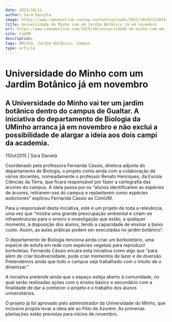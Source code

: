 ```yaml
---
date: 2015/10/11
author: Sara Daniela
image: https://www.comumonline.com/wp-content/uploads/2015/10/02122014-DSC_0008-1500x1000.jpg
title: Universidade do Minho com um Jardim Botânico já em novembro
url: https://www.comumonline.com/2015/10/universidade-do-minho-com-um-jardim-botanico-ja-em-novembro/
site: ComUM
description: 
tags: UMinho, Jardim Botânico, Campus
type: article
---
```



# Universidade do Minho com um Jardim Botânico já em novembro

## A Universidade do Minho vai ter um jardim botânico dentro do campus de Gualtar. A iniciativa do departamento de Biologia da UMinho arranca já em novembro e não exclui a possibilidade de alargar a ideia aos dois campi da academia.

11Out2015 | Sara Daniela

Coordenado pela professora Fernanda Cássio, diretora adjunta do departamento de Biologia, o projeto conta ainda com a colaboração de vários docentes, nomeadamente o professor Renato Henriques, da Escola Ciências da Terra, que ficará responsável por fazer a cartografia das árvores do campus. A ideia passa por os “alunos identificarem as espécies de árvores, retirarem-nas do campus e replantarem como espécies autóctones” explicou Fernanda Cássio ao ComUM.

Para a responsável desta iniciativa, este é um projeto de toda a relevância, uma vez que “mostra uma grande preocupação ambiental e criam-se infraestruturas para o ensino e investigação que estão, a qualquer momento, à disposição dos alunos, tendo a capacidade de ensinar a baixo custo. Assim, as aulas práticas podem ser executadas no jardim botânico”.

O departamento de Biologia tenciona ainda criar um borboletário, uma espécie de estufa em rede com espécies vegetais para reproduzir borboletas. Fernanda Cássio encara esta iniciativa como algo que “para além de criar biodiversidade, pode criar momentos de lazer e de diversão. Pretendemos ainda que todo o campus seja trabalhado com o intuito de o dinamizar.”

A iniciativa pretende ainda que o espaço esteja aberto à comunidade, no qual serão realizadas ações com o ensino básico e secundário com a finalidade de dar a conhecer o projeto e o trabalho dos alunos universitários.

O projeto já foi aprovado pelo administrador da Universidade do Minho, que inclusive propôs levar a ideia até ao Pólo de Azurém. As primeiras plantações estão previstas para inícios de novembro.
